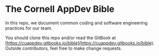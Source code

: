 # The Cornell AppDev Bible

In this repo, we document common coding and software engineering practices for our team.

You should clone this repo and/or read the GitBook at [https://cuappdev.gitbooks.io/bible](https://cuappdev.gitbooks.io/bible). Outside contributors, feel free to make change requests.



